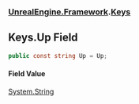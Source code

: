 ### [UnrealEngine.Framework](./UnrealEngine-Framework.md 'UnrealEngine.Framework').[Keys](./Keys.md 'UnrealEngine.Framework.Keys')
## Keys.Up Field
  
```csharp
public const string Up = Up;
```
#### Field Value
[System.String](https://docs.microsoft.com/en-us/dotnet/api/System.String 'System.String')  

